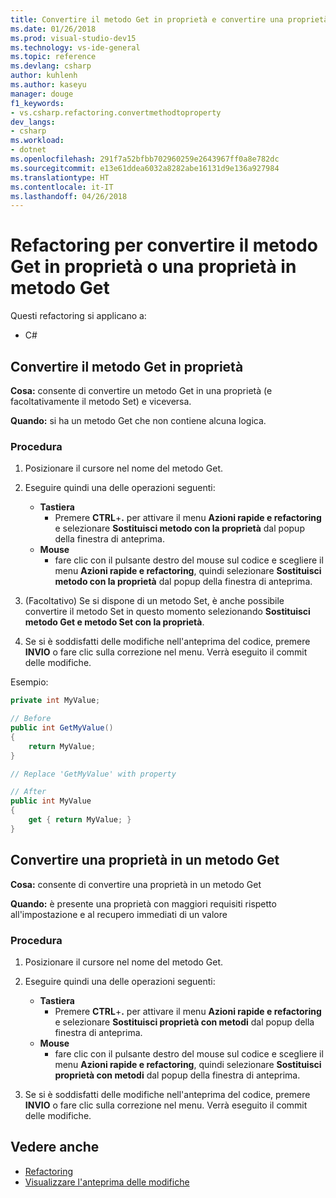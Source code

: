 ```yaml
---
title: Convertire il metodo Get in proprietà e convertire una proprietà in un metodo Get in Visual Studio
ms.date: 01/26/2018
ms.prod: visual-studio-dev15
ms.technology: vs-ide-general
ms.topic: reference
ms.devlang: csharp
author: kuhlenh
ms.author: kaseyu
manager: douge
f1_keywords:
- vs.csharp.refactoring.convertmethodtoproperty
dev_langs:
- csharp
ms.workload:
- dotnet
ms.openlocfilehash: 291f7a52bfbb702960259e2643967ff0a8e782dc
ms.sourcegitcommit: e13e61ddea6032a8282abe16131d9e136a927984
ms.translationtype: HT
ms.contentlocale: it-IT
ms.lasthandoff: 04/26/2018
---
```

# <a name="convert-get-method-to-property--convert-property-to-get-method-refactorings"></a>Refactoring per convertire il metodo Get in proprietà o una proprietà in metodo Get

Questi refactoring si applicano a:

- C#

## <a name="convert-get-method-to-property"></a>Convertire il metodo Get in proprietà

**Cosa:** consente di convertire un metodo Get in una proprietà (e facoltativamente il metodo Set) e viceversa.

**Quando:** si ha un metodo Get che non contiene alcuna logica.

### <a name="how-to"></a>Procedura

1. Posizionare il cursore nel nome del metodo Get.

1. Eseguire quindi una delle operazioni seguenti:

   - **Tastiera**
     - Premere **CTRL**+**.** per attivare il menu **Azioni rapide e refactoring** e selezionare **Sostituisci metodo con la proprietà** dal popup della finestra di anteprima.
   - **Mouse**
     - fare clic con il pulsante destro del mouse sul codice e scegliere il menu **Azioni rapide e refactoring**, quindi selezionare **Sostituisci metodo con la proprietà** dal popup della finestra di anteprima.

1. (Facoltativo) Se si dispone di un metodo Set, è anche possibile convertire il metodo Set in questo momento selezionando **Sostituisci metodo Get e metodo Set con la proprietà**.

1. Se si è soddisfatti delle modifiche nell'anteprima del codice, premere **INVIO** o fare clic sulla correzione nel menu. Verrà eseguito il commit delle modifiche.

Esempio:

```csharp
private int MyValue;

// Before
public int GetMyValue()
{
    return MyValue;
}

// Replace 'GetMyValue' with property

// After
public int MyValue
{
    get { return MyValue; }
}
```

## <a name="convert-property-to-get-method"></a>Convertire una proprietà in un metodo Get

**Cosa:** consente di convertire una proprietà in un metodo Get

**Quando:** è presente una proprietà con maggiori requisiti rispetto all'impostazione e al recupero immediati di un valore

### <a name="how-to"></a>Procedura

1. Posizionare il cursore nel nome del metodo Get.

1. Eseguire quindi una delle operazioni seguenti:

   - **Tastiera**
     - Premere **CTRL**+**.** per attivare il menu **Azioni rapide e refactoring** e selezionare **Sostituisci proprietà con metodi** dal popup della finestra di anteprima.
   - **Mouse**
     - fare clic con il pulsante destro del mouse sul codice e scegliere il menu **Azioni rapide e refactoring**, quindi selezionare **Sostituisci proprietà con metodi** dal popup della finestra di anteprima.

1. Se si è soddisfatti delle modifiche nell'anteprima del codice, premere **INVIO** o fare clic sulla correzione nel menu. Verrà eseguito il commit delle modifiche.

## <a name="see-also"></a>Vedere anche

- [Refactoring](../refactoring-in-visual-studio.md)
- [Visualizzare l'anteprima delle modifiche](../../ide/preview-changes.md)
